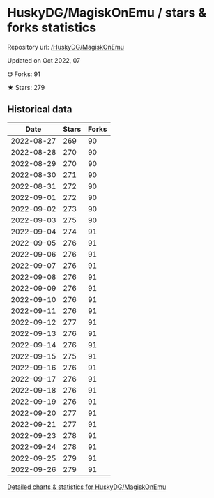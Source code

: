 # HuskyDG/MagiskOnEmu / stars & forks statistics

Repository url: [/HuskyDG/MagiskOnEmu](https://github.com/HuskyDG/MagiskOnEmu)

Updated on Oct 2022, 07

☋ Forks: 91

★ Stars: 279

## Historical data
| Date | Stars | Forks |
|------|-------|-------|
| 2022-08-27 | 269 | 90 | 
| 2022-08-28 | 270 | 90 | 
| 2022-08-29 | 270 | 90 | 
| 2022-08-30 | 271 | 90 | 
| 2022-08-31 | 272 | 90 | 
| 2022-09-01 | 272 | 90 | 
| 2022-09-02 | 273 | 90 | 
| 2022-09-03 | 275 | 90 | 
| 2022-09-04 | 274 | 91 | 
| 2022-09-05 | 276 | 91 | 
| 2022-09-06 | 276 | 91 | 
| 2022-09-07 | 276 | 91 | 
| 2022-09-08 | 276 | 91 | 
| 2022-09-09 | 276 | 91 | 
| 2022-09-10 | 276 | 91 | 
| 2022-09-11 | 276 | 91 | 
| 2022-09-12 | 277 | 91 | 
| 2022-09-13 | 276 | 91 | 
| 2022-09-14 | 276 | 91 | 
| 2022-09-15 | 275 | 91 | 
| 2022-09-16 | 276 | 91 | 
| 2022-09-17 | 276 | 91 | 
| 2022-09-18 | 276 | 91 | 
| 2022-09-19 | 276 | 91 | 
| 2022-09-20 | 277 | 91 | 
| 2022-09-21 | 277 | 91 | 
| 2022-09-23 | 278 | 91 | 
| 2022-09-24 | 278 | 91 | 
| 2022-09-25 | 279 | 91 | 
| 2022-09-26 | 279 | 91 | 


[Detailed charts & statistics for HuskyDG/MagiskOnEmu](https://reviewgithub.com/rep/HuskyDG/MagiskOnEmu)
